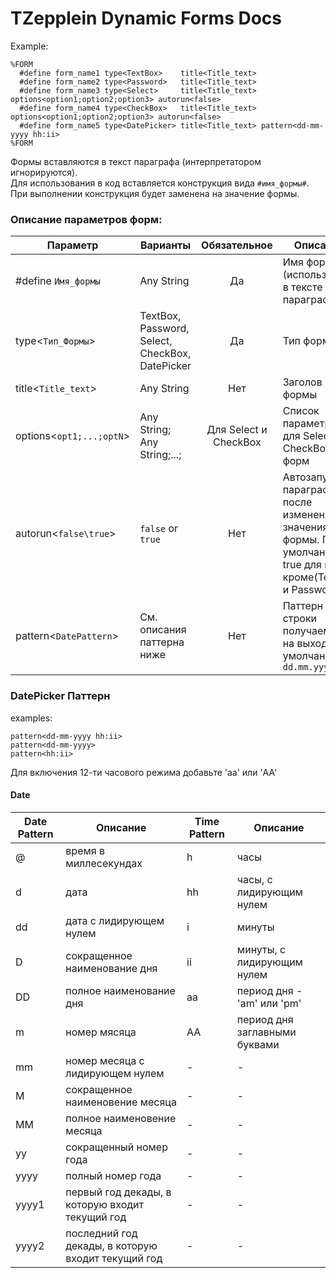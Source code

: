 # TZepplein Dynamic Forms Docs
Example:
```
%FORM
  #define form_name1 type<TextBox>    title<Title_text>
  #define form_name2 type<Password>   title<Title_text>
  #define form_name3 type<Select>     title<Title_text> options<option1;option2;option3> autorun<false>
  #define form_name4 type<CheckBox>   title<Title_text> options<option1;option2;option3> autorun<false>
  #define form_name5 type<DatePicker> title<Title_text> pattern<dd-mm-yyyy hh:ii>
%FORM
```

Формы вставляются в текст параграфа (интерпретатором игнорируются).  
Для использования в код вставляется конструкция вида `#имя_формы#`.  
При выполнении конструкция будет заменена на значение формы.  

### Описание параметров форм:
| Параметр                 | Варианты                                        | Обязательное          | Описание                                                                                                   |    
|--------------------------|-------------------------------------------------|:---------------------:|------------------------------------------------------------------------------------------------------------|
|#define `Имя_формы`       | Any String                                      | Да                    | Имя формы (используется в тексте параграфа)                                                                |
|type<`Тип_Формы`>         | TextBox, Password, Select, CheckBox, DatePicker | Да                    | Тип формы                                                                                                  |
|title<`Title_text`>       | Any String                                      | Нет                   | Заголов формы                                                                                              |
|options<`opt1;...;optN`>  | Any String; Any String;...;                     | Для Select и CheckBox | Список параметров для Select и CheckBox форм                                                               |
|autorun<`false\true`>     | `false` or `true`                               | Нет                   | Автозапуск параграфа после изменения значения формы. По умолчанию true для всех кроме(TextBox и Password)  |
|pattern<`DatePattern`>    | См. описания паттерна ниже                      | Нет                   | Паттерн строки получаемой на выходе. По умолчанию `dd.mm.yyy`                                              |


### DatePicker Паттерн
examples:
```
pattern<dd-mm-yyyy hh:ii>
pattern<dd-mm-yyyy>
pattern<hh:ii>
```
Для включения 12-ти часового режима добавьте 'aa' или 'AA'  
#### Date
| Date Pattern  | Описание                                           | Time Pattern | Описание                      |
|---------------|----------------------------------------------------|--------------|-------------------------------|
|@              | время в миллесекундах                              |h             | часы                          |
|d              | дата                                               |hh            | часы, с лидирующим нулем      |
|dd             | дата с лидирующем нулем                            |i             | минуты                        |
|D              | сокращенное наименование дня                       |ii            | минуты, с лидирующим нулем    |
|DD             | полное наименование дня                            |aa            | период дня - 'am' или 'pm'    |
|m              | номер мясяца                                       |AA            | период дня заглавными буквами | 
|mm             | номер месяца с лидирующем нулем                    |     -        |              -                |
|M              | сокращенное наименовение месяца                    |     -        |              -                |
|MM             | полное наименовение месяца                         |     -        |              -                |
|yy             | сокращенный номер года                             |     -        |              -                |
|yyyy           | полный номер года                                  |     -        |              -                |
|yyyy1          | первый год декады, в которую входит текущий год    |     -        |              -                |
|yyyy2          | последний год декады, в которую входит текущий год |     -        |              -                |
